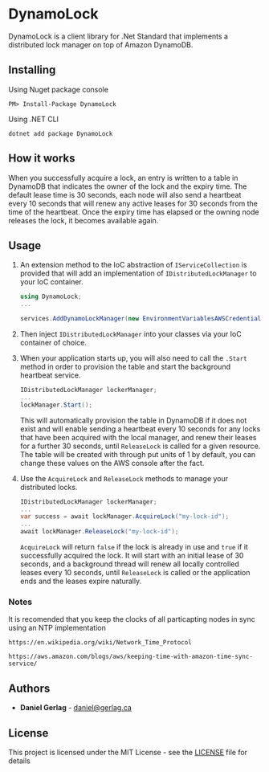 
# DynamoLock

DynamoLock is a client library for .Net Standard that implements a distributed lock manager on top of Amazon DynamoDB.


## Installing

Using Nuget package console
```
PM> Install-Package DynamoLock
```
Using .NET CLI
```
dotnet add package DynamoLock
```


## How it works

When you successfully acquire a lock, an entry is written to a table in DynamoDB that indicates the owner of the lock and the expiry time.
The default lease time is 30 seconds, each node will also send a heartbeat every 10 seconds that will renew any active leases for 30 seconds from the time of the heartbeat.
Once the expiry time has elapsed or the owning node releases the lock, it becomes available again.

## Usage

1. An extension method to the IoC abstraction of `IServiceCollection` is provided that will add an implementation of `IDistributedLockManager` to your IoC container.

    ```c#
    using DynamoLock;
    ...

    services.AddDynamoLockManager(new EnvironmentVariablesAWSCredentials(), new AmazonDynamoDBConfig() { RegionEndpoint = RegionEndpoint.USWest2 }, "lock_table");

    ```

2. Then inject `IDistributedLockManager` into your classes via your IoC container of choice.
3. When your application starts up, you will also need to call the `.Start` method in order to provision the table and start the background heartbeat service.
    ```c#
    IDistributedLockManager lockerManager;
    ...
    lockManager.Start();
    ```
    This will automatically provision the table in DynamoDB if it does not exist and will enable sending a heartbeat every 10 seconds for any locks that have been acquired with the local manager, and renew their leases for a further 30 seconds, until `ReleaseLock` is called for a given resource.
    The table will be created with through put units of 1 by default, you can change these values on the AWS console after the fact.

4. Use the `AcquireLock` and `ReleaseLock` methods to manage your distributed locks.

    ```c#
    IDistributedLockManager lockerManager;
    ...
    var success = await lockManager.AcquireLock("my-lock-id");
    ...
    await lockManager.ReleaseLock("my-lock-id");
    ```

    `AcquireLock` will return `false` if the lock is already in use and `true` if it successfully acquired the lock.
    It will start with an initial lease of 30 seconds, and a background thread will renew all locally controlled leases every 10 seconds, until `ReleaseLock` is called or the application ends and the leases expire naturally.

### Notes

It is recomended that you keep the clocks of all particapting nodes in sync using an NTP implementation

    https://en.wikipedia.org/wiki/Network_Time_Protocol

    https://aws.amazon.com/blogs/aws/keeping-time-with-amazon-time-sync-service/

## Authors
 * **Daniel Gerlag** - daniel@gerlag.ca

## License

This project is licensed under the MIT License - see the [LICENSE](LICENSE) file for details